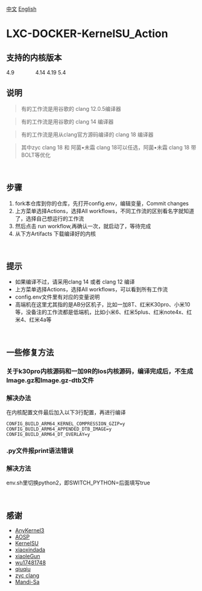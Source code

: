 [中文](README.md)
[English](README_EN.md)
# LXC-DOCKER-KernelSU_Action

## 支持的内核版本
4.9&emsp;&emsp;&emsp;&emsp;4.14   4.19   5.4

## 说明 
> 有的工作流是用谷歌的 clang 12.0.5编译器

> 有的工作流是用谷歌的 clang 14 编译器

> 有的工作流是用从clang官方源码编译的 clang 18 编译器

> 其中zyc clang 18 和 阿菌•未霜 clang 18可以任选，阿菌•未霜 clang 18 带BOLT等优化

<br>

## 步骤
1. fork本仓库到你的仓库，先打开config.env，编辑变量，Commit changes
2. 上方菜单选择Actions，选择All workflows，不同工作流的区别看名字就知道了，选择自己想运行的工作流
3. 然后点击 run workflow,再确认一次，就启动了，等待完成
4. 从下方Artifacts 下载编译好的内核

<br>

## 提示
- 如果编译不过，请采用clang 14 或者 clang 12 编译
- 上方菜单选择Actions，选择All workflows，可以看到所有工作流
- config.env文件里有对应的变量说明
- 高端机在这里尤其指的是AB分区机子，比如一加8T、红米K30pro、小米10等，没备注的工作流都是低端机，比如小米6、红米5plus、红米note4x、红米4、红米4a等

<br>

## 一些修复方法
### 关于k30pro内核源码和一加9R的los内核源码，编译完成后，不生成Image.gz和Image.gz-dtb文件
### 解决办法
在内核配置文件最后加入以下3行配置，再进行编译
```
CONFIG_BUILD_ARM64_KERNEL_COMPRESSION_GZIP=y
CONFIG_BUILD_ARM64_APPENDED_DTB_IMAGE=y
CONFIG_BUILD_ARM64_DT_OVERLAY=y
```
### .py文件报print语法错误
### 解决方法
env.sh里切换python2，即SWITCH_PYTHON=后面填写true

<br>

## 感谢
- [AnyKernel3](https://github.com/osm0sis/AnyKernel3)
- [AOSP](https://android.googlesource.com)
- [KernelSU](https://github.com/tiann/KernelSU)
- [xiaoxindada](https://github.com/xiaoxindada)
- [xiaoleGun](https://github.com/xiaoleGun/KernelSU_Action)
- [wu17481748](https://github.com/wu17481748/LXC-DOCKER-KernelSU_Action)
- [qiuqiu](https://github.com/lateautumn233)
- [zyc clang](https://github.com/ZyCromerZ/Clang)
- [Mandi-Sa](https://github.com/Mandi-Sa/clang)
